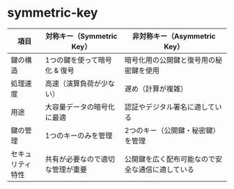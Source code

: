 # symmetric-key

| 項目 | 対称キー（Symmetric Key）| 非対称キー（Asymmetric Key）|
| --- | --- | --- |
| 鍵の構造 |	1つの鍵を使って暗号化 & 復号 |	暗号化用の公開鍵と復号用の秘密鍵を使用 |
| 処理速度 |	高速（演算負荷が少ない） |	遅め（計算が複雑）|
| 用途	| 大容量データの暗号化に最適 |	認証やデジタル署名に適している |
| 鍵の管理	| 1つのキーのみを管理	| 2つのキー（公開鍵・秘密鍵）を管理 |
| セキュリティ特性	| 共有が必要なので適切な管理が重要 |	公開鍵を広く配布可能なので安全な通信に適している |
